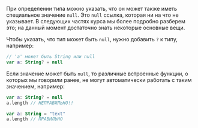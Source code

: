 При определении типа можно указать, что он может также иметь специальное значение `null`. Это `null` ссылка, которая ни на что не указывает. В следующих частях курса мы более подробно разберем это; на данный момент достаточно знать некоторые основные вещи.

Чтобы указать, что тип может быть `null`, нужно добавить `?` к типу, например:
```kotlin
// 'a' может быть String или null
var a: String? = null
```

Если значение может быть `null`, то различные встроенные функции, о которых мы говорили ранее, не могут автоматически работать с таким значением, например:
```kotlin
var a: String? = null
a.length // НЕПРАВИЛЬНО!!

var a: String = "text"
a.length // ПРАВИЛЬНО
```